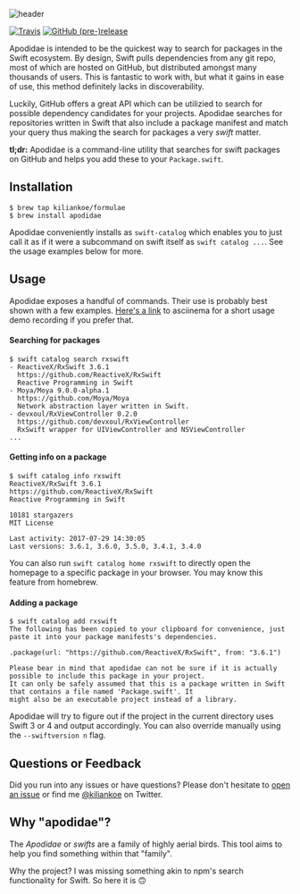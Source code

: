 ![header](https://user-images.githubusercontent.com/2625584/28693159-c1ae88fa-7323-11e7-8ce3-1980fdf2a925.png)


[![Travis](https://img.shields.io/travis/kiliankoe/apodidae.svg?style=flat-square)](https://travis-ci.org/kiliankoe/apodidae/)
[![GitHub (pre-)release](https://img.shields.io/github/release/kiliankoe/apodidae/all.svg?style=flat-square)]()

Apodidae is intended to be the quickest way to search for packages in the Swift ecosystem. By design, Swift pulls dependencies from any git repo, most of which are hosted on GitHub, but distributed amongst many thousands of users. This is fantastic to work with, but what it gains in ease of use, this method definitely lacks in discoverability.

Luckily, GitHub offers a great API which can be utilizied to search for possible dependency candidates for your projects. Apodidae searches for repositories written in Swift that also include a package manifest and match your query thus making the search for packages a very *swift* matter.

**tl;dr:** Apodidae is a command-line utility that searches for swift packages on GitHub and helps you add these to your `Package.swift`.



## Installation

```
$ brew tap kiliankoe/formulae
$ brew install apodidae
```

Apodidae conveniently installs as `swift-catalog` which enables you to just call it as if it were a subcommand on swift itself as `swift catalog ...`. See the usage examples below for more.



## Usage

Apodidae exposes a handful of commands. Their use is probably best shown with a few examples. [Here's a link](https://asciinema.org/a/131508) to asciinema for a short usage demo recording if you prefer that.

#### Searching for packages

```
$ swift catalog search rxswift
- ReactiveX/RxSwift 3.6.1
  https://github.com/ReactiveX/RxSwift
  Reactive Programming in Swift
- Moya/Moya 9.0.0-alpha.1
  https://github.com/Moya/Moya
  Network abstraction layer written in Swift.
- devxoul/RxViewController 0.2.0
  https://github.com/devxoul/RxViewController
  RxSwift wrapper for UIViewController and NSViewController
...
```

#### Getting info on a package

```
$ swift catalog info rxswift
ReactiveX/RxSwift 3.6.1
https://github.com/ReactiveX/RxSwift
Reactive Programming in Swift

10181 stargazers
MIT License

Last activity: 2017-07-29 14:30:05
Last versions: 3.6.1, 3.6.0, 3.5.0, 3.4.1, 3.4.0
```

You can also run `swift catalog home rxswift` to directly open the homepage to a specific package in your browser. You may know this feature from homebrew.

#### Adding a package

```
$ swift catalog add rxswift
The following has been copied to your clipboard for convenience, just paste it into your package manifests's dependencies.

.package(url: "https://github.com/ReactiveX/RxSwift", from: "3.6.1")

Please bear in mind that apodidae can not be sure if it is actually possible to include this package in your project.
It can only be safely assumed that this is a package written in Swift that contains a file named 'Package.swift'. It
might also be an executable project instead of a library.
```

Apodidae will try to figure out if the project in the current directory uses Swift 3 or 4 and output accordingly. You can also override manually using the `--swiftversion n` flag.



## Questions or Feedback

Did you run into any issues or have questions? Please don't hesitate to [open an issue](https://github.com/kiliankoe/apodidae/issues/new) or find me [@kiliankoe](https://twitter.com/kiliankoe) on Twitter.



## Why "apodidae"?

The *Apodidae* or *swifts* are a family of highly aerial birds. This tool aims to help you find something within that "family".

Why the project? I was missing something akin to npm's search functionality for Swift. So here it is 🙃


